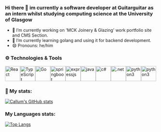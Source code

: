 ### Hi there 👋 im currently a software developer at Guitarguitar as an intern whilst studying computing science at the University of Glasgow

- 🔭 I’m currently working on 'MCK Joinery & Glazing' work portfolio site and CMS Section.
- 🌱 I’m currently learning golang and using it for backend development.
- 😄 Pronouns: he/him


### ⚙️ Technologies & Tools
<div style="display:flex; alignItems:center; textAlign:center; justifyContent:center; width:80%;marginLeft:10%">
<img src="https://upload.wikimedia.org/wikipedia/commons/thumb/a/a7/React-icon.svg/2300px-React-icon.svg.png" alt="React" height="50"/>
<img src="https://upload.wikimedia.org/wikipedia/commons/thumb/4/4c/Typescript_logo_2020.svg/640px-Typescript_logo_2020.svg.png" alt="TypeScript" height="50"/>
  <img src="https://upload.wikimedia.org/wikipedia/commons/thumb/0/05/Go_Logo_Blue.svg/429px-Go_Logo_Blue.svg.png" alt="Go" width="50"/>
  
  <img src="https://logos-download.com/wp-content/uploads/2021/01/Spring_Logo.svg" alt="springboot" height="50"/>
  <img src="https://upload.wikimedia.org/wikipedia/commons/6/64/Expressjs.png" alt="expressjs" width="50"/>
  <img src="https://brandslogos.com/wp-content/uploads/thumbs/java-logo-vector-1.svg" alt="java" height="50"/>
  <img src="https://pluralsight.imgix.net/paths/path-icons/csharp-e7b8fcd4ce.png" alt="c#" height="50"/>
  <img src="https://www.pulumi.com/logos/tech/dotnet.png" alt=".net" height="50"/>
  <img src="https://upload.wikimedia.org/wikipedia/commons/thumb/c/c3/Python-logo-notext.svg/1200px-Python-logo-notext.svg.png" alt="python3" height="50"/>
  <img src="https://cdn.worldvectorlogo.com/logos/django.svg" alt="python3" height="50"/>
  
  
  
  
</div>



### 🧬 My stats:
[![Callum's GitHub stats](https://github-readme-stats.vercel.app/api?username=callummclu&theme=tokyonight&show_icons=true)]()

### My Languages stats:
[![Top Langs](https://github-readme-stats.vercel.app/api/top-langs/?username=callummclu&layout=compact)](https://github.com/anuraghazra/github-readme-stats)
